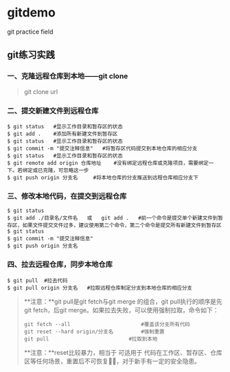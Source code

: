 # gitdemo
git practice field

## git练习实践

### 一、克隆远程仓库到本地——git clone

> git clone url

### 二、提交新建文件到远程仓库

~~~shell
$ git status   #显示工作目录和暂存区的状态
$ git add .    #添加所有新建文件到暂存区
$ git status   #显示工作目录和暂存区的状态
$ git commit -m "提交注释信息"   #将暂存区代码提交到本地仓库的相应分支
$ git status   #显示工作目录和暂存区的状态
$ git remote add origin 仓库地址	#没有绑定远程仓库或克隆项目，需要绑定一下。若绑定或已克隆，可忽略这一步
$ git push origin 分支名     #将本地仓库的分支推送到远程仓库相应分支下
~~~

### 三、修改本地代码，在提交到远程仓库

~~~shell
$ git status
$ git add ./目录名/文件名   或   git add .   #前一个命令是提交单个新建文件到暂存区，如果文件提交文件过多，建议使用第二个命令，第二个命令是提交所有新建文件到暂存区
$ git status
$ git commit -m "提交注释信息"
$ git push origin 分支名
~~~

### 四、拉去远程仓库，同步本地仓库

~~~shell
$ git pull	#拉去代码
$ git pull origin 分支名	#拉取远程仓库制定分支到本地仓库的相应分支
~~~

> **注意：**git pull是git fetch与git merge 的组合，git pull执行的顺序是先git fetch，后git merge。如果拉去失败，可以使用强制拉取，命令如下：
>
> ~~~shell
> git fetch --all						#覆盖该分支所有代码
> git reset --hard origin/分支名		  #强制重置
> git pull							#拉取到本地
> ~~~
>
> **注意：**reset比较暴力，相当于 可适用于 代码在工作区、暂存区、仓库区等任何场景，重置后不可恢复🙅‍♂️，对于新手有一定的安全隐患。

